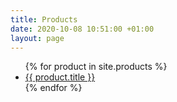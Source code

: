 ```yaml
---
title: Products
date: 2020-10-08 10:51:00 +01:00
layout: page
---
```


<ul>
  {% for product in site.products %}
    <li>
      <a href="{{ product.url }}">{{ product.title }}</a>
    </li>
  {% endfor %}
</ul>
